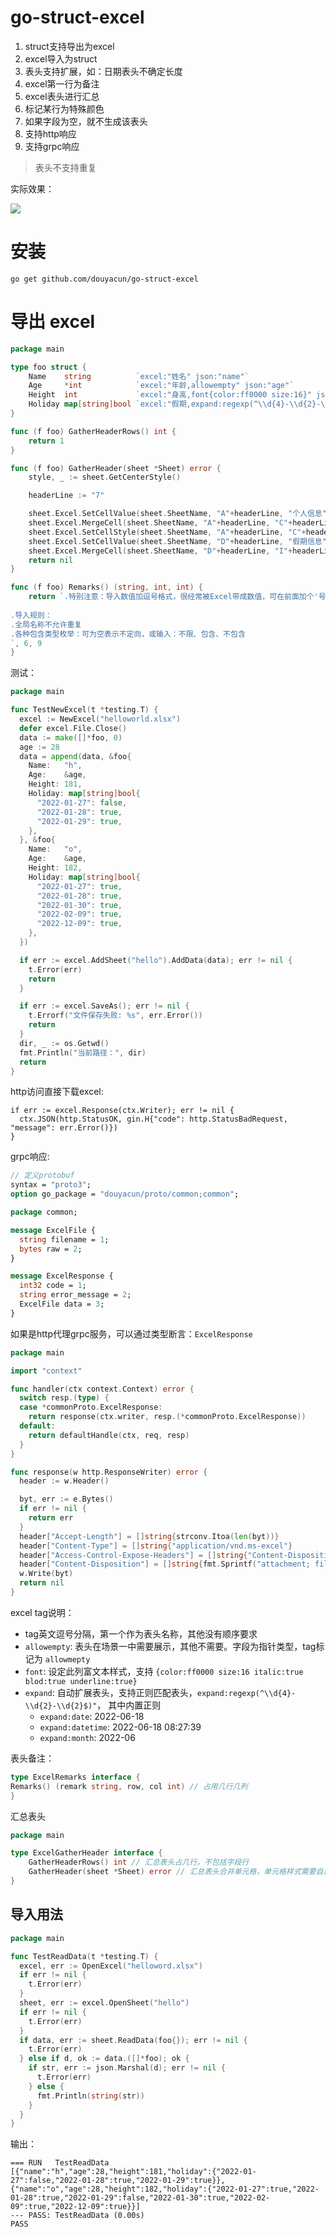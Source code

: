 # go-struct-excel

1. struct支持导出为excel
2. excel导入为struct
3. 表头支持扩展，如：日期表头不确定长度
4. excel第一行为备注
5. excel表头进行汇总
6. 标记某行为特殊颜色
7. 如果字段为空，就不生成该表头
8. 支持http响应
9. 支持grpc响应

> 表头不支持重复

实际效果：

![](helloworld.png)

# 安装

```shell
go get github.com/douyacun/go-struct-excel
```

# 导出 excel

```go
package main

type foo struct {
	Name    string          `excel:"姓名" json:"name"`
	Age     *int            `excel:"年龄,allowempty" json:"age"`
	Height  int             `excel:"身高,font{color:ff0000 size:16}" json:"height"`
	Holiday map[string]bool `excel:"假期,expand:regexp(^\\d{4}-\\d{2}-\\d{2}$)" json:"holiday"`
}

func (f foo) GatherHeaderRows() int {
	return 1
}

func (f foo) GatherHeader(sheet *Sheet) error {
	style, _ := sheet.GetCenterStyle()

	headerLine := "7"

	sheet.Excel.SetCellValue(sheet.SheetName, "A"+headerLine, "个人信息")
	sheet.Excel.MergeCell(sheet.SheetName, "A"+headerLine, "C"+headerLine)
	sheet.Excel.SetCellStyle(sheet.SheetName, "A"+headerLine, "C"+headerLine, style)
	sheet.Excel.SetCellValue(sheet.SheetName, "D"+headerLine, "假期信息")
	sheet.Excel.MergeCell(sheet.SheetName, "D"+headerLine, "I"+headerLine)
	return nil
}

func (f foo) Remarks() (string, int, int) {
	return `.特别注意：导入数值加逗号格式，很经常被Excel带成数值，可在前面加个'号，或设置单元格格式为文本			
			
.导入规则：
.全局名称不允许重复			
.各种包含类型枚举：可为空表示不定向，或输入：不限、包含、不包含			
`, 6, 9
}
```

测试：

```go
package main

func TestNewExcel(t *testing.T) {
  excel := NewExcel("helloworld.xlsx")
  defer excel.File.Close()
  data := make([]*foo, 0)
  age := 28
  data = append(data, &foo{
    Name:   "h",
    Age:    &age,
    Height: 181,
    Holiday: map[string]bool{
      "2022-01-27": false,
      "2022-01-28": true,
      "2022-01-29": true,
    },
  }, &foo{
    Name:   "o",
    Age:    &age,
    Height: 182,
    Holiday: map[string]bool{
      "2022-01-27": true,
      "2022-01-28": true,
      "2022-01-30": true,
      "2022-02-09": true,
      "2022-12-09": true,
    },
  })

  if err := excel.AddSheet("hello").AddData(data); err != nil {
    t.Error(err)
    return
  }

  if err := excel.SaveAs(); err != nil {
    t.Errorf("文件保存失败: %s", err.Error())
    return
  }
  dir, _ := os.Getwd()
  fmt.Println("当前路径：", dir)
  return
}

```

http访问直接下载excel:

```shell
if err := excel.Response(ctx.Writer); err != nil {
  ctx.JSON(http.StatusOK, gin.H{"code": http.StatusBadRequest, "message": err.Error()})
}
```

grpc响应:

```protobuf
// 定义protobuf
syntax = "proto3";
option go_package = "douyacun/proto/common;common";

package common;

message ExcelFile {
  string filename = 1;
  bytes raw = 2;
}

message ExcelResponse {
  int32 code = 1;
  string error_message = 2;
  ExcelFile data = 3;
}
```

如果是http代理grpc服务，可以通过类型断言：`ExcelResponse`

```go
package main

import "context"

func handler(ctx context.Context) error {
  switch resp.(type) {
  case *commonProto.ExcelResponse:
    return response(ctx.writer, resp.(*commonProto.ExcelResponse))
  default:
    return defaultHandle(ctx, req, resp)
  }
}

func response(w http.ResponseWriter) error {
  header := w.Header()

  byt, err := e.Bytes()
  if err != nil {
    return err
  }
  header["Accept-Length"] = []string{strconv.Itoa(len(byt))}
  header["Content-Type"] = []string{"application/vnd.ms-excel"}
  header["Access-Control-Expose-Headers"] = []string{"Content-Disposition"}
  header["Content-Disposition"] = []string{fmt.Sprintf("attachment; filename=\"%s\"", e.Filename)}
  w.Write(byt)
  return nil
}
```

excel tag说明：

- tag英文逗号分隔，第一个作为表头名称，其他没有顺序要求
- `allowempty`: 表头在场景一中需要展示，其他不需要。字段为指针类型，tag标记为 `allowmepty`
- `font`: 设定此列富文本样式，支持 `{color:ff0000 size:16 italic:true blod:true underline:true}`
- `expand`: 自动扩展表头，支持正则匹配表头，`expand:regexp(^\\d{4}-\\d{2}-\\d{2}$)"`， 其中内置正则
    + `expand:date`: 2022-06-18
    + `expand:datetime`: 2022-06-18 08:27:39
    + `expand:month`: 2022-06

表头备注：

```go
type ExcelRemarks interface {
Remarks() (remark string, row, col int) // 占用几行几列
}
```

汇总表头

```go
package main

type ExcelGatherHeader interface {
    GatherHeaderRows() int // 汇总表头占几行，不包括字段行
    GatherHeader(sheet *Sheet) error // 汇总表头合并单元格，单元格样式需要自己实现
}
```

## 导入用法

```go
package main

func TestReadData(t *testing.T) {
  excel, err := OpenExcel("helloword.xlsx")
  if err != nil {
    t.Error(err)
  }
  sheet, err := excel.OpenSheet("hello")
  if err != nil {
    t.Error(err)
  }
  if data, err := sheet.ReadData(foo{}); err != nil {
    t.Error(err)
  } else if d, ok := data.([]*foo); ok {
    if str, err := json.Marshal(d); err != nil {
      t.Error(err)
    } else {
      fmt.Println(string(str))
    }
  }
}
```

输出：

```shell
=== RUN   TestReadData
[{"name":"h","age":28,"height":181,"holiday":{"2022-01-27":false,"2022-01-28":true,"2022-01-29":true}},{"name":"o","age":28,"height":182,"holiday":{"2022-01-27":true,"2022-01-28":true,"2022-01-29":false,"2022-01-30":true,"2022-02-09":true,"2022-12-09":true}}]
--- PASS: TestReadData (0.00s)
PASS
```